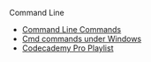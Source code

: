 Command Line 
 - [Command Line Commands](https://www.codecademy.com/articles/command-line-commands "Title")
 - [Cmd commands under Windows](https://www.thomas-krenn.com/en/wiki/Cmd_commands_under_Windows)
 - [Codecademy Pro Playlist](https://www.youtube.com/watch?v=AzWI9yyuAAU)
